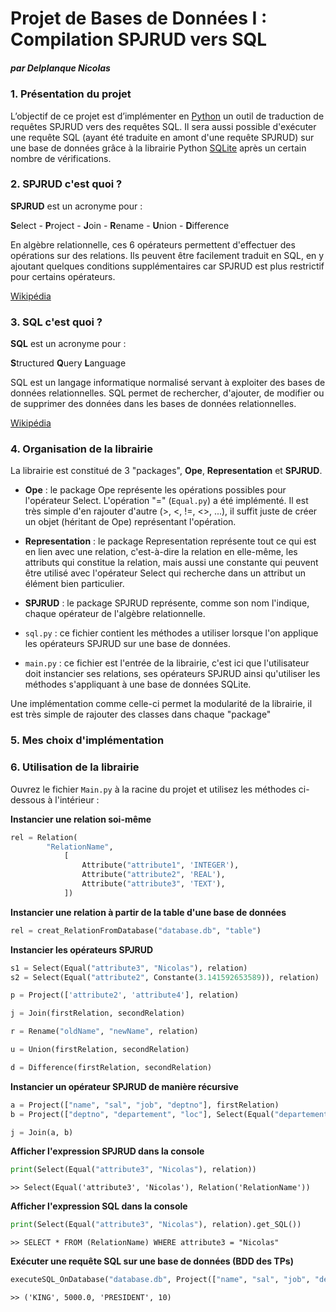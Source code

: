 # Projet de Bases de Données I : Compilation SPJRUD vers SQL

##### par Delplanque Nicolas

### 1. Présentation du projet
L’objectif de ce projet est d’implémenter en [Python](https://www.python.org/) un outil de traduction de requêtes SPJRUD vers des requêtes SQL. 
Il sera aussi possible d'exécuter une requête SQL (ayant été traduite en amont d'une requête SPJRUD) sur une base de données 
grâce à la librairie Python [SQLite](https://docs.python.org/3/library/sqlite3.html) après un certain nombre de vérifications.

### 2. SPJRUD c'est quoi ?
**SPJRUD** est un acronyme pour :

**S**elect - **P**roject - **J**oin - **R**ename - **U**nion - **D**ifference

En algèbre relationnelle, ces 6 opérateurs permettent d'effectuer des opérations sur des relations. Ils peuvent être facilement traduit en SQL, en y ajoutant quelques conditions supplémentaires car SPJRUD est plus restrictif pour certains opérateurs.

[Wikipédia](https://fr.wikipedia.org/wiki/Alg%C3%A8bre_relationnelle#:~:text=L'alg%C3%A8bre%20relationnelle%20est%20un,des%20bases%20de%20donn%C3%A9es%20relationnelles.)

### 3. SQL c'est quoi ?
**SQL** est un acronyme pour :

**S**tructured **Q**uery **L**anguage

SQL est un langage informatique normalisé servant à exploiter des bases de données relationnelles. SQL permet de rechercher, d'ajouter, de modifier ou de supprimer des données dans les bases de données relationnelles. 

[Wikipédia](https://fr.wikipedia.org/wiki/Structured_Query_Language#:~:text=SQL%20(sigle%20de%20Structured%20Query,des%20bases%20de%20donn%C3%A9es%20relationnelles.)) 

### 4. Organisation de la librairie
La librairie est constitué de 3 "packages", **Ope**, **Representation** et **SPJRUD**.

+ **Ope** : le package Ope représente les opérations possibles pour l'opérateur Select. L'opération "=" (`Equal.py`) a été implémenté. Il est très simple d'en rajouter d'autre (>, <, !=, <>, ...), il suffit juste de créer un objet (héritant de Ope) représentant l'opération.

+ **Representation** : le package Representation représente tout ce qui est en lien avec une relation, c'est-à-dire la relation en elle-même, les attributs qui constitue la relation, mais aussi une constante qui peuvent être utilisé avec l'opérateur Select qui recherche dans un attribut un élément bien particulier.

+ **SPJRUD** : le package SPJRUD représente, comme son nom l'indique, chaque opérateur de l'algèbre relationnelle.

+ `sql.py` : ce fichier contient les méthodes a utiliser lorsque l'on applique les opérateurs SPJRUD sur une base de données.

+ `main.py` : ce fichier est l'entrée de la librairie, c'est ici que l'utilisateur doit instancier ses relations, ses opérateurs SPJRUD ainsi qu'utiliser les méthodes s'appliquant à une base de données SQLite.

Une implémentation comme celle-ci permet la modularité de la librairie, il est très simple de rajouter des classes dans chaque "package"

### 5. Mes choix d'implémentation


### 6. Utilisation de la librairie

Ouvrez le fichier `Main.py` à la racine du projet et utilisez les méthodes ci-dessous à l'intérieur :

**Instancier une relation soi-même**

```python
rel = Relation(
        "RelationName", 
            [
                Attribute("attribute1", 'INTEGER'), 
                Attribute("attribute2", 'REAL'), 
                Attribute("attribute3", 'TEXT'),
            ])
```

**Instancier une relation à partir de la table d'une base de données**

```python
rel = creat_RelationFromDatabase("database.db", "table")
```

**Instancier les opérateurs SPJRUD**

```python
s1 = Select(Equal("attribute3", "Nicolas"), relation)
s2 = Select(Equal("attribute2", Constante(3.141592653589)), relation)
```

```python
p = Project(['attribute2', 'attribute4'], relation)
```

```python
j = Join(firstRelation, secondRelation)
```

```python
r = Rename("oldName", "newName", relation)
```

```python
u = Union(firstRelation, secondRelation)
```

```python
d = Difference(firstRelation, secondRelation)
```

**Instancier un opérateur SPJRUD de manière récursive**

```python
a = Project(["name", "sal", "job", "deptno"], firstRelation)
b = Project(["deptno", "departement", "loc"], Select(Equal("departement", Constante("RESEARCH")), Rename("dname", "departement", secondRelation)))

j = Join(a, b)
```

**Afficher l'expression SPJRUD dans la console**

```python
print(Select(Equal("attribute3", "Nicolas"), relation))
```
```
>> Select(Equal('attribute3', 'Nicolas'), Relation('RelationName'))
```

**Afficher l'expression SQL dans la console**

```python
print(Select(Equal("attribute3", "Nicolas"), relation).get_SQL())
```
```
>> SELECT * FROM (RelationName) WHERE attribute3 = "Nicolas"
```

**Exécuter une requête SQL sur une base de données (BDD des TPs)**

```python
executeSQL_OnDatabase("database.db", Project(["name", "sal", "job", "deptno"], Select(Equal("sal", Constante(5000.0)), Rename("ename", "name", creat_RelationFromDatabase("database.db", "emp")))).get_SQL())
```
```
>> ('KING', 5000.0, 'PRESIDENT', 10)
```